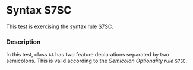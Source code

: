 # Syntax S7SC

This [test](.) is exercising the syntax rule [S7SC](../Readme.md).

### Description

In this test, class `AA` has two feature declarations separated by two semicolons. This is valid according to the *Semicolon Optionality rule* `S7SC`.
